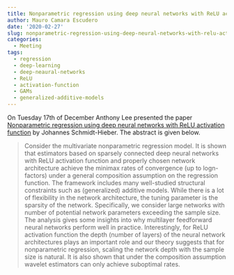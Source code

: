 ```yaml
---
title: Nonparametric regression using deep neural networks with ReLU activation function
author: Mauro Camara Escudero
date: '2020-02-27'
slug: nonparametric-regression-using-deep-neural-networks-with-relu-activation-function
categories:
  - Meeting
tags:
  - regression
  - deep-learning
  - deep-neaural-networks
  - ReLU
  - activation-function
  - GAMs
  - generalized-additive-models
---
```


On Tuesday 17th of December Anthony Lee presented the paper [Nonparametric regression using deep neural networks with ReLU activation function](https://arxiv.org/abs/1708.06633) by Johannes Schmidt-Hieber. The abstract is given below.

> Consider the multivariate nonparametric regression model. It is shown that estimators based on sparsely connected deep neural networks with ReLU activation function and properly chosen network architecture achieve the minimax rates of convergence (up to logn-factors) under a general composition assumption on the regression function. The framework includes many well-studied structural constraints such as (generalized) additive models. While there is a lot of flexibility in the network architecture, the tuning parameter is the sparsity of the network. Specifically, we consider large networks with number of potential network parameters exceeding the sample size. The analysis gives some insights into why multilayer feedforward neural networks perform well in practice. Interestingly, for ReLU activation function the depth (number of layers) of the neural network architectures plays an important role and our theory suggests that for nonparametric regression, scaling the network depth with the sample size is natural. It is also shown that under the composition assumption wavelet estimators can only achieve suboptimal rates.

